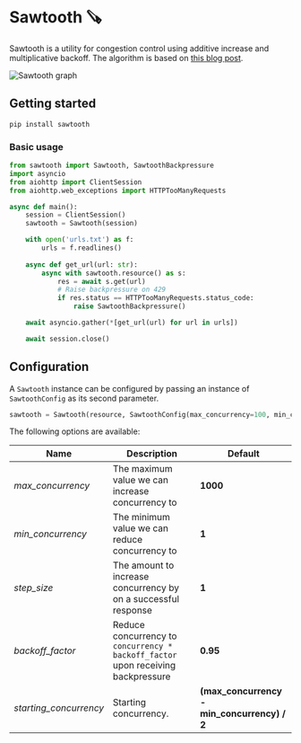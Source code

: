 # Sawtooth 🪚

Sawtooth is a utility for congestion control using additive increase and multiplicative backoff. The algorithm is based on [this blog post](https://www.aeoncase.com/blog/posts/improve-on-exponential-backoff/).

![Sawtooth graph](sawtooth.png)

## Getting started

```
pip install sawtooth
```

### Basic usage

```python
from sawtooth import Sawtooth, SawtoothBackpressure
import asyncio
from aiohttp import ClientSession 
from aiohttp.web_exceptions import HTTPTooManyRequests

async def main():
    session = ClientSession()
    sawtooth = Sawtooth(session)

    with open('urls.txt') as f:
        urls = f.readlines()
    
    async def get_url(url: str):
        async with sawtooth.resource() as s:
            res = await s.get(url)
            # Raise backpressure on 429
            if res.status == HTTPTooManyRequests.status_code:
                raise SawtoothBackpressure()

    await asyncio.gather(*[get_url(url) for url in urls])

    await session.close()
```

## Configuration

A `Sawtooth` instance can be configured by passing an instance of `SawtoothConfig` as its second parameter.

```python
sawtooth = Sawtooth(resource, SawtoothConfig(max_concurrency=100, min_concurrency=50))
```

The following options are available:

| Name                         | Description                                                                                                                           |    Default    |
| -------------                | -------------                                                                                                                         | ------------- |
| *max_concurrency*            | The maximum value we can increase concurrency to                                                                                      |   **1000**    |
| *min_concurrency*            | The minimum value we can reduce concurrency to                                                                                        |     **1**     |
| *step_size*                  | The amount to increase concurrency by on a successful response                                                                        |     **1**     |
| *backoff_factor*             | Reduce concurrency to `concurrency * backoff_factor` upon receiving backpressure                                                     |   **0.95**    |
| *starting_concurrency*       | Starting concurrency.                                                             |   **(max_concurrency - min_concurrency) / 2**    |
